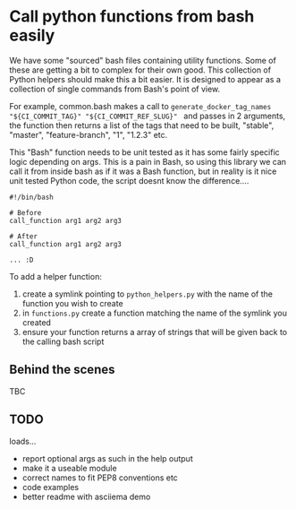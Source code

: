 # Call python functions from bash easily

We have some "sourced" bash files containing utility functions. Some of these are getting a bit to complex for their own good.
This collection of Python helpers should make this a bit easier. It is designed to appear as a collection of single commands from Bash's point of view.  

For example, common.bash makes a call to `generate_docker_tag_names "${CI_COMMIT_TAG}" "${CI_COMMIT_REF_SLUG}" ` and passes in 2 arguments, the function then returns a list of the tags that need to be built, "stable", "master", "feature-branch", "1", "1.2.3" etc.

This "Bash" function needs to be unit tested as it has some fairly specific logic depending on args. This is a pain in Bash, so using this library we can call it from inside bash as if it was a Bash function, but in reality is it nice unit tested Python code, the script doesnt know the difference....

```
#!/bin/bash

# Before
call_function arg1 arg2 arg3

# After
call_function arg1 arg2 arg3 

... :D
```


To add a helper function:

1. create a symlink pointing to `python_helpers.py` with the name of the function you wish to create
1. in `functions.py` create a function matching the name of the symlink you created
1. ensure your function returns a array of strings that will be given back to the calling bash script


## Behind the scenes

TBC

## TODO

loads...

* report optional args as such in the help output
* make it a useable module
* correct names to fit PEP8 conventions etc
* code examples
* better readme with asciiema demo 
